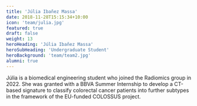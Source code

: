```yaml
---
title: 'Júlia Ibañez Massa'
date: 2018-11-28T15:15:34+10:00
icon: 'team/julia.jpg'
featured: true
draft: false
weight: 13
heroHeading: 'Júlia Ibañez Massa'
heroSubHeading: 'Undergraduate Student'
heroBackground: 'team/team2.jpg'
alumni: true
---
```

Júlia is a biomedical engineering student who joined the Radiomics group in 2022. She was granted with a BBVA Summer Internship to develop a CT-based signature to classify colorectal cancer patients into further subtypes in the framework of the EU-funded COLOSSUS project.
